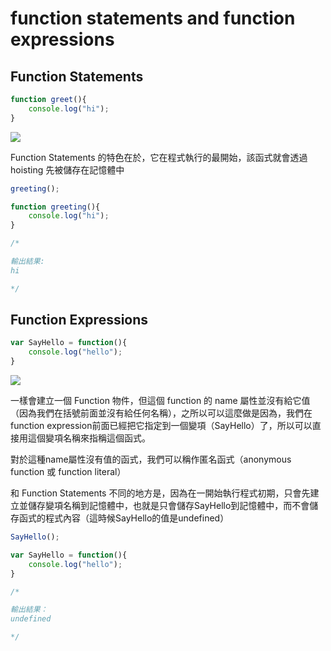 # function statements and function expressions

## Function Statements

```javascript
function greet(){
    console.log("hi");
}
```
![](https://1.bp.blogspot.com/-vCKJTNZ3VGQ/VuEwEMLJGpI/AAAAAAAAizA/AmzJ-9OxbA4/s640/11.png)

Function Statements 的特色在於，它在程式執行的最開始，該函式就會透過 hoisting 先被儲存在記憶體中

```javascript
greeting();

function greeting(){
    console.log("hi");
}

/*

輸出結果:
hi

*/
```

## Function Expressions

```javascript
var SayHello = function(){
    console.log("hello");
}
```

![](https://3.bp.blogspot.com/-W45HjLWYwwk/VuExKhGSLnI/AAAAAAAAizI/w7NQK81d6RA/s640/12.png)

一樣會建立一個 Function 物件，但這個 function 的 name 屬性並沒有給它值（因為我們在括號前面並沒有給任何名稱），之所以可以這麼做是因為，我們在function expression前面已經把它指定到一個變項（SayHello）了，所以可以直接用這個變項名稱來指稱這個函式。

對於這種name屬性沒有值的函式，我們可以稱作匿名函式（anonymous function 或 function literal）

和 Function Statements 不同的地方是，因為在一開始執行程式初期，只會先建立並儲存變項名稱到記憶體中，也就是只會儲存SayHello到記憶體中，而不會儲存函式的程式內容（這時候SayHello的值是undefined）

```javascript
SayHello();

var SayHello = function(){
    console.log("hello");
}

/*

輸出結果：
undefined

*/
```